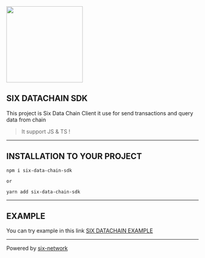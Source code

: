 <img src="https://six.network/wp-content/uploads/2022/04/NEW-six-web-Add-SIX-Protocol-08.png" width="200"/>
<!-- This content will not appear in the rendered Markdown -->


## SIX DATACHAIN SDK
This project is Six Data Chain Client it use for send transactions and query data from chain
> It support JS & TS !

------
## INSTALLATION TO YOUR PROJECT
```
npm i six-data-chain-sdk

or

yarn add six-data-chain-sdk
```
------
## EXAMPLE 
You can try example in this link [SIX DATACHAIN EXAMPLE](https://github.com/thesixnetwork/six-data-chain-sdk/tree/release-v3.0.0/examples)

------
<!-- ## LIBRARY STRUCTURE
<img src="https://raw.githubusercontent.com/thesixnetwork/six-data-chain-sdk/pre-release-prepare-doc/public/libFlow.png?token=GHSAT0AAAAAABWFUV4KDYS5EEWKEKBBTYQWYZEFAWA" width="800"/>

----- -->

Powered by [six-network](https://six.network/)